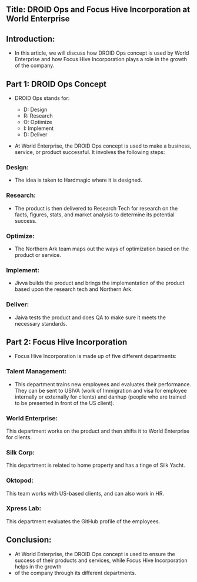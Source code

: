 ## Title: DROID Ops and Focus Hive Incorporation at World Enterprise

## Introduction:

* In this article, we will discuss how DROID Ops concept is used by World Enterprise and how Focus Hive Incorporation plays a role in the growth of the company.

## Part 1: DROID Ops Concept

* DROID Ops stands for:

   * D: Design
   * R: Research
   * O: Optimize
   * I: Implement
   * D: Deliver

* At World Enterprise, the DROID Ops concept is used to make a business, service, or product successful. It involves the following steps:

### Design:
* The idea is taken to Hardmagic where it is designed.
### Research:
* The product is then delivered to Research Tech for research on the facts, figures, stats, and market analysis to determine its potential success.
### Optimize:
* The Northern Ark team maps out the ways of optimization based on the product or service.
### Implement:
* Jivva builds the product and brings the implementation of the product based upon the research tech and Northern Ark.
### Deliver:
* Jaiva tests the product and does QA to make sure it meets the necessary standards.


## Part 2: Focus Hive Incorporation

* Focus Hive Incorporation is made up of five different departments:

### Talent Management:
* This department trains new employees and evaluates their performance. They can be sent to USIVA (work of Immigration and visa for employee internally or 
  externally for clients) and danhup (people who are trained to be presented in front of the US client).
### World Enterprise:
This department works on the product and then shifts it to World Enterprise for clients.
### Silk Corp:
This department is related to home property and has a tinge of Silk Yacht.
### Oktopod:
This team works with US-based clients, and can also work in HR.
### Xpress Lab:
This department evaluates the GitHub profile of the employees.

## Conclusion:
* At World Enterprise, the DROID Ops concept is used to ensure the success of their products and services, while Focus Hive Incorporation helps in the growth 
* of the company through its different departments.
